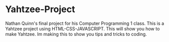 # Yahtzee-Project
Nathan Quinn's final project for his Computer Programming 1 class. This is a Yahtzee project
using HTML-CSS-JAVASCRIPT. This will show you how to make Yahtzee. Im making this to show 
you tips and tricks to coding.
